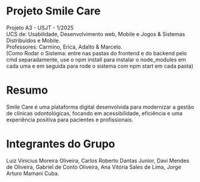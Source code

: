 # Projeto Smile Care
Projeto A3 - USJT - 1/2025 <br>
UCS de: Usabilidade, Desenvolvimento web, Mobile e Jogos & Sistemas Distribuídos e Mobile. <br>
Professores: Carmino, Erica, Adalto & Marcelo. <br>
(Como Rodar o Sistema: entre nas pastas do frontend e do backend pelo cmd separadamente, use o npm install para instalar o node_modules em cada uma e em seguida para rode o sistema com npm start em cada pasta)

# Resumo
Smile Care é uma plataforma digital
desenvolvida para modernizar a gestão
de clínicas odontológicas, focando em
acessibilidade, eficiência e uma
experiência positiva para pacientes e
profissionais.

# Integrantes do Grupo
Luiz Vinicius Moreira Oliveira, 
Carlos Roberto Dantas Junior, 
Davi Mendes de Oliveira,
Gabriel de Conto Oliveira,
Ana Vitória Sales de Lima,
Jorge Arturo Mamani Cuba.

